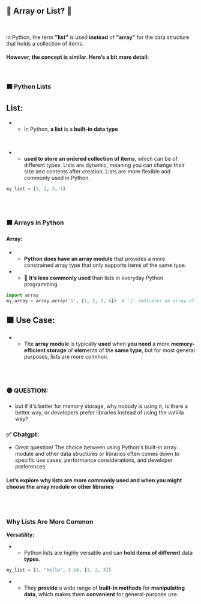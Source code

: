 ## 🧶 Array or List? 🤔

<br>

in Python, the term **"list"** is used **instead** of **"array"** for the data structure that holds a collection of items.

####  However, the concept is similar. Here’s a bit more detail:

<br>

### 🟧 Python Lists

##  List:

- - In Python, **a list** is a **built-in data type**

<br>

- - **used to store an ordered collection of items**, which can be of different types. Lists are dynamic, meaning you can change their size and contents after creation. Lists are more flexible and commonly used in Python.

```python
my_list = [1, 2, 3, 4]
```

<br>
<br>

### 🟧 Arrays in Python

#### Array:

 - - **Python does have an array module** that provides a more constrained array type that only supports items of the same type.


  - - 🔴 **It’s less commonly used** than lists in everyday Python programming.

```python
import array
my_array = array.array('i', [1, 2, 3, 4])  # 'i' indicates an array of integers

  ```

  ## 🟧 Use Case:

  - - The **array module** is typically **used** when **you need** a more **memory-efficient storage** of **elem**ents of the **same type**, but for most general purposes, lists are more common.

  <br>
  <br>

  ### 🟣 QUESTION:

  - but if it's better for memory storage, why nobody is using it, is there a better way, or developers prefer libraries instead of using the vanilla way?

  ### ✅ Chatgpt:

  - Great question! The choice between using Python's built-in array module and other data structures or libraries often comes down to specific use cases, performance considerations, and developer preferences.

  #### Let’s explore why lists are more commonly used and when you might choose the array module or other libraries


<br>
<br>

### Why Lists Are More Common

**Versatility:**

- - Python lists are highly versatile and can **hold items of different** data **types**.

```python
my_list = [1, "hello", 3.14, [1, 2, 3]]

```

- - They **provide** a wide range of **built-in methods** for **manipulating data**, which makes them **convenient** for general-purpose use.